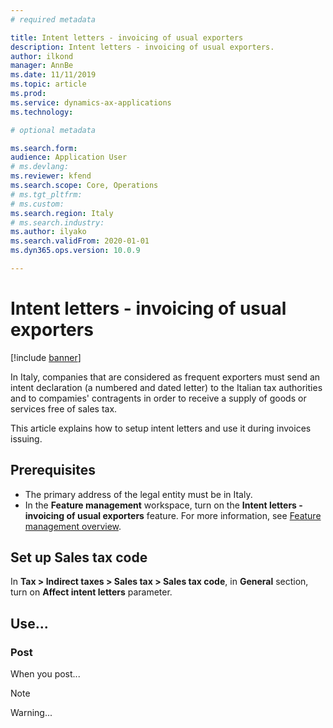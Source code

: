 ```yaml
---
# required metadata

title: Intent letters - invoicing of usual exporters
description: Intent letters - invoicing of usual exporters.
author: ilkond
manager: AnnBe
ms.date: 11/11/2019
ms.topic: article
ms.prod: 
ms.service: dynamics-ax-applications
ms.technology: 

# optional metadata

ms.search.form: 
audience: Application User
# ms.devlang: 
ms.reviewer: kfend
ms.search.scope: Core, Operations
# ms.tgt_pltfrm: 
# ms.custom: 
ms.search.region: Italy
# ms.search.industry: 
ms.author: ilyako
ms.search.validFrom: 2020-01-01
ms.dyn365.ops.version: 10.0.9

---
```


# Intent letters - invoicing of usual exporters

[!include [banner](../includes/banner.md)]

In Italy, companies that are considered as frequent exporters must send an intent declaration (a numbered and dated letter) to the Italian tax authorities and to compamies' contragents in order to receive a supply of goods or services free of sales tax. 

This article explains how to setup intent letters and use it during invoices issuing.
 

## Prerequisites

- The primary address of the legal entity must be in Italy.
- In the **Feature management** workspace, turn on the **Intent letters - invoicing of usual exporters** feature. For more information, see [Feature management overview](../../fin-and-ops/get-started/feature-management/feature-management-overview.md).

## Set up Sales tax code
In **Tax > Indirect taxes > Sales tax > Sales tax code**, in **General** section, turn on **Affect intent letters** parameter.


## Use...

### Post

When you post...

> [!NOTE]
> Warning...
